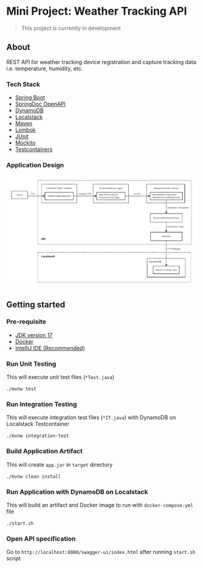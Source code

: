 # Mini Project: Weather Tracking API

> This project is currently in development

## About

REST API for weather tracking device registration and capture tracking data i.e. temperature, humidity, etc.

### Tech Stack

- [Spring Boot](https://spring.io/projects/spring-boot)
- [SpringDoc OpenAPI](https://springdoc.org/)
- [DynamoDB](https://aws.amazon.com/dynamodb/)
- [Localstack](https://www.localstack.cloud/)
- [Maven](https://maven.apache.org/)
- [Lombok](https://projectlombok.org/)
- [JUnit](https://junit.org/junit5/)
- [Mockito](https://site.mockito.org/)
- [Testcontainers](https://testcontainers.com/)

### Application Design

![Architecture Diagram](architecture_diagram.jpg)

## Getting started

### Pre-requisite

- [JDK version 17](https://openjdk.org/)
- [Docker](https://www.docker.com/)
- [IntelliJ IDE (Recommended)](https://www.jetbrains.com/idea/)

### Run Unit Testing

This will execute unit test files (`*Test.java`)

```
./mvnw test
```

### Run Integration Testing

This will execute integration test files (`*IT.java`) with DynamoDB on Localstack Testcontainer

```
./mvnw integration-test
```

### Build Application Artifact

This will create `app.jar` in `target` directory

```
./mvnw clean install
```

### Run Application with DynamoDB on Localstack

This will build an artifact and Docker image to run with `docker-compose.yml` file

```
./start.sh
```

### Open API specification

Go to `http://localhost:8080/swagger-ui/index.html` after running `start.sh` script
